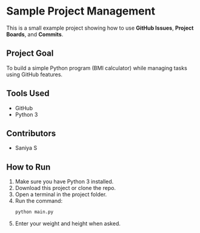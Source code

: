 # Sample Project Management

This is a small example project showing how to use **GitHub Issues**, **Project Boards**, and **Commits**.

## Project Goal
To build a simple Python program (BMI calculator) while managing tasks using GitHub features.

## Tools Used
- GitHub
- Python 3

## Contributors
- Saniya S

## How to Run

1. Make sure you have Python 3 installed.  
2. Download this project or clone the repo.  
3. Open a terminal in the project folder.  
4. Run the command:
   ```bash
   python main.py
5. Enter your weight and height when asked.


